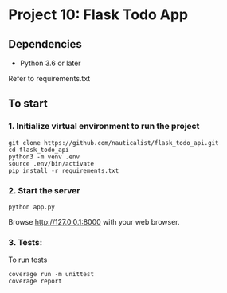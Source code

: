 # Project 10: Flask Todo App

## Dependencies

* Python 3.6 or later

Refer to requirements.txt

## To start

### 1. Initialize virtual environment to run the project

```
git clone https://github.com/nauticalist/flask_todo_api.git
cd flask_todo_api
python3 -m venv .env
source .env/bin/activate
pip install -r requirements.txt
```

### 2. Start the server

```
python app.py
```
Browse http://127.0.0.1:8000 with your web browser.

### 3. Tests:

To run tests
```
coverage run -m unittest
coverage report
```
